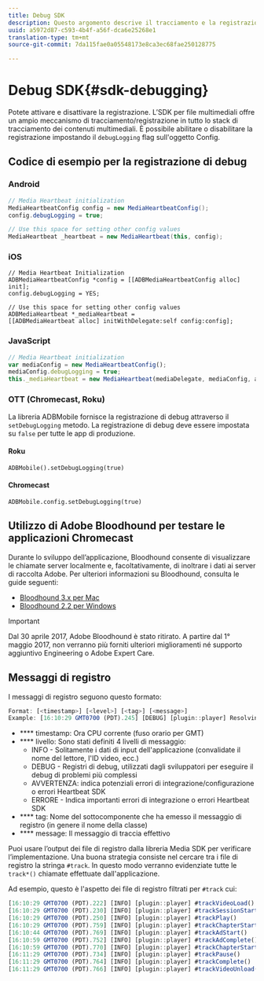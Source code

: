 ```yaml
---
title: Debug SDK
description: Questo argomento descrive il tracciamento e la registrazione disponibili in Media SDK.
uuid: a5972d87-c593-4b4f-a56f-dca6e25268e1
translation-type: tm+mt
source-git-commit: 7da115fae0a05548173e8ca3ec68fae250128775

---
```



# Debug SDK{#sdk-debugging}

Potete attivare e disattivare la registrazione. L’SDK per file multimediali offre un ampio meccanismo di tracciamento/registrazione in tutto lo stack di tracciamento dei contenuti multimediali. È possibile abilitare o disabilitare la registrazione impostando il `debugLogging` flag sull'oggetto Config.

## Codice di esempio per la registrazione di debug

### Android

```java
// Media Heartbeat initialization 
MediaHeartbeatConfig config = new MediaHeartbeatConfig(); 
config.debugLogging = true; 

// Use this space for setting other config values 
MediaHeartbeat _heartbeat = new MediaHeartbeat(this, config); 
```

### iOS

```
// Media Heartbeat Initialization 
ADBMediaHeartbeatConfig *config = [[ADBMediaHeartbeatConfig alloc] init]; 
config.debugLogging = YES; 

// Use this space for setting other config values 
ADBMediaHeartbeat *_mediaHeartbeat =  
[[ADBMediaHeartbeat alloc] initWithDelegate:self config:config]; 
```

### JavaScript

```js
// Media Heartbeat initialization 
var mediaConfig = new MediaHeartbeatConfig(); 
mediaConfig.debugLogging = true; 
this._mediaHeartbeat = new MediaHeartbeat(mediaDelegate, mediaConfig, appMeasurement); 
```

### OTT (Chromecast, Roku)

La libreria ADBMobile fornisce la registrazione di debug attraverso il `setDebugLogging` metodo. La registrazione di debug deve essere impostata su `false` per tutte le app di produzione.

#### Roku

```
ADBMobile().setDebugLogging(true)
```

#### Chromecast

```
ADBMobile.config.setDebugLogging(true)
```

## Utilizzo di Adobe Bloodhound per testare le applicazioni Chromecast

Durante lo sviluppo dell’applicazione, Bloodhound consente di visualizzare le chiamate server localmente e, facoltativamente, di inoltrare i dati ai server di raccolta Adobe. Per ulteriori informazioni su Bloodhound, consulta le guide seguenti:

* [Bloodhound 3.x per Mac](https://marketing.adobe.com/resources/help/en_US/mobile/bloodhound/)
* [Bloodhound 2.2 per Windows](https://www.google.com/url?sa=t&rct=j&q=&esrc=s&source=web&cd=3&cad=rja&uact=8&ved=0ahUKEwjil9aM87jRAhUExlQKHTYZCjoQFggoMAI&url=https%3A%2F%2Fmarketing.adobe.com%2Fresources%2Fhelp%2Fen_US%2Fmobile%2Fbloodhound_win_2x%2F&usg=AFQjCNEW-gZp1IdbifWFDgDNEaQcGlBobg&sig2=K0waTKxdMj_2kfNXdMI2yg)

>[!IMPORTANT]
>
>Dal 30 aprile 2017, Adobe Bloodhound è stato
ritirato. A partire dal 1° maggio 2017, non verranno più forniti ulteriori miglioramenti né supporto aggiuntivo Engineering o Adobe Expert Care.

## Messaggi di registro

I messaggi di registro seguono questo formato:

```js
Format: [<timestamp>] [<level>] [<tag>] [<message>] 
Example: [16:10:29 GMT­0700 (PDT).245] [DEBUG] [plugin::player] Resolving qos.startupTime: 0
```

* **** timestamp: Ora CPU corrente (fuso orario per GMT)
* **** livello: Sono stati definiti 4 livelli di messaggio:
   * INFO - Solitamente i dati di input dell'applicazione (convalidate il nome del lettore, l'ID video, ecc.)
   * DEBUG - Registri di debug, utilizzati dagli sviluppatori per eseguire il debug di problemi più complessi
   * AVVERTENZA: indica potenziali errori di integrazione/configurazione o errori Heartbeat SDK
   * ERRORE - Indica importanti errori di integrazione o errori Heartbeat SDK
* **** tag: Nome del sottocomponente che ha emesso il messaggio di registro (in genere il nome della classe)
* **** message: Il messaggio di traccia effettivo

Puoi usare l’output dei file di registro dalla libreria Media SDK per verificare l’implementazione. Una buona strategia consiste nel cercare tra i file di registro la stringa `#track`. In questo modo verranno evidenziate tutte le `track*()` chiamate effettuate dall'applicazione.

Ad esempio, questo è l'aspetto dei file di registro filtrati per `#track` cui:

```js
[16:10:29 GMT­0700 (PDT).222] [INFO] [plugin::player] #trackVideoLoad() 
[16:10:29 GMT­0700 (PDT).230] [INFO] [plugin::player] #trackSessionStart() 
[16:10:29 GMT­0700 (PDT).250] [INFO] [plugin::player] #trackPlay() 
[16:10:29 GMT­0700 (PDT).759] [INFO] [plugin::player] #trackChapterStart() 
[16:10:44 GMT­0700 (PDT).769] [INFO] [plugin::player] #trackAdStart() 
[16:10:59 GMT­0700 (PDT).752] [INFO] [plugin::player] #trackAdComplete() 
[16:10:59 GMT­0700 (PDT).770] [INFO] [plugin::player] #trackChapterStart() 
[16:11:29 GMT­0700 (PDT).734] [INFO] [plugin::player] #trackPause() 
[16:11:29 GMT­0700 (PDT).764] [INFO] [plugin::player] #trackComplete() 
[16:11:29 GMT­0700 (PDT).766] [INFO] [plugin::player] #trackVideoUnload()
```

